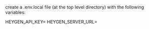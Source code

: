 create a .env.local file (at the top level directory) with the following variables:

HEYGEN_API_KEY=
HEYGEN_SERVER_URL=
